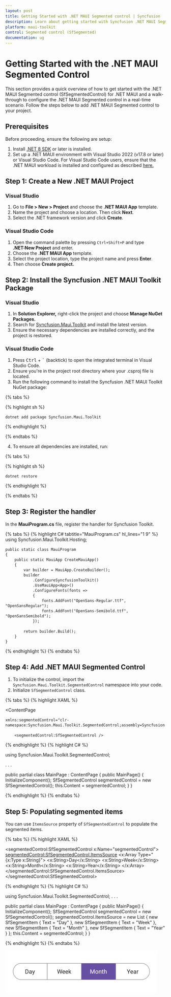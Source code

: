 ```yaml
---
layout: post
title: Getting Started with .NET MAUI Segmented control | Syncfusion
description: Learn about getting started with Syncfusion .NET MAUI Segmented control (SfSegmentedControl) in mobile and desktop applications from a single shared codebase.
platform: maui-toolkit
control: Segmented control (SfSegmented)
documentation: ug
---
```


# Getting Started with the .NET MAUI Segmented Control

This section provides a quick overview of how to get started with the .NET MAUI Segmented control (SfSegmentedControl) for .NET MAUI and a walk-through to configure the .NET MAUI Segmented control in a real-time scenario. Follow the steps below to add .NET MAUI Segmented control to your project.

## Prerequisites

Before proceeding, ensure the following are setup:
1. Install [.NET 8 SDK](https://dotnet.microsoft.com/en-us/download/dotnet/8.0) or later is installed.
2. Set up a .NET MAUI environment with Visual Studio 2022 (v17.8 or later) or Visual Studio Code. For Visual Studio Code users, ensure that the .NET MAUI workload is installed and configured as described [here.](https://learn.microsoft.com/en-us/dotnet/maui/get-started/installation?view=net-maui-8.0&tabs=visual-studio-code)

## Step 1: Create a New .NET MAUI Project

### Visual Studio

1. Go to **File > New > Project** and choose the **.NET MAUI App** template.
2. Name the project and choose a location. Then click **Next**.
3. Select the .NET framework version and click **Create**.

### Visual Studio Code

1. Open the command palette by pressing `Ctrl+Shift+P` and type **.NET:New Project** and enter.
2. Choose the **.NET MAUI App** template.
3. Select the project location, type the project name and press **Enter**.
4. Then choose **Create project.**

## Step 2: Install the Syncfusion .NET MAUI Toolkit Package

### Visual Studio

1. In **Solution Explorer,** right-click the project and choose **Manage NuGet Packages.**
2. Search for [Syncfusion.Maui.Toolkit](https://www.nuget.org/packages/Syncfusion.Maui.Toolkit/) and install the latest version.
3. Ensure the necessary dependencies are installed correctly, and the project is restored.

### Visual Studio Code

1. Press <kbd>Ctrl</kbd> + <kbd>`</kbd> (backtick) to open the integrated terminal in Visual Studio Code.
2. Ensure you're in the project root directory where your .csproj file is located.
3. Run the following command to install the Syncfusion .NET MAUI Toolkit NuGet package:
  
{% tabs %}

{% highlight sh  %}

    dotnet add package Syncfusion.Maui.Toolkit

{% endhighlight %}

{% endtabs %}

4. To ensure all dependencies are installed, run:

{% tabs %}

{% highlight sh  %}

    dotnet restore
    
{% endhighlight %}

{% endtabs %}

## Step 3: Register the handler

In the **MauiProgram.cs** file, register the handler for Syncfusion Toolkit.

{% tabs %}
{% highlight C# tabtitle="MauiProgram.cs" hl_lines="1 9"  %}
    using Syncfusion.Maui.Toolkit.Hosting;

    public static class MauiProgram
    {
	    public static MauiApp CreateMauiApp()
	    {
	        var builder = MauiApp.CreateBuilder();
		    builder
			    .ConfigureSyncfusionToolkit()
			    .UseMauiApp<App>()
			    .ConfigureFonts(fonts =>
			    {
				    fonts.AddFont("OpenSans-Regular.ttf", "OpenSansRegular");
				    fonts.AddFont("OpenSans-Semibold.ttf", "OpenSansSemibold");
			    });

		    return builder.Build();
	    }
    }

{% endhighlight %}
{% endtabs %}

## Step 4: Add .NET MAUI Segmented Control

1. To initialize the control, import the `Syncfusion.Maui.Toolkit.SegmentedControl` namespace into your code.
2. Initialize `SfSegmentedControl` class.

{% tabs %}
{% highlight XAML %}

<ContentPage   
            
    xmlns:segmentedControl="clr-namespace:Syncfusion.Maui.Toolkit.SegmentedControl;assembly=Syncfusion.Maui.Toolkit"

        <segmentedControl:SfSegmentedControl />

</ContentPage>

{% endhighlight %}
{% highlight C# %}

using Syncfusion.Maui.Toolkit.SegmentedControl;

. . .

public partial class MainPage : ContentPage
{
    public MainPage()
    {
        InitializeComponent();
        SfSegmentedControl segmentedControl = new SfSegmentedControl();
        this.Content = segmentedControl;
    }
}

{% endhighlight %}
{% endtabs %}

## Step 5: Populating segmented items

You can use `ItemsSource` property of `SfSegmentedControl` to populate the segmented items.

{% tabs %}
{% highlight XAML %}

<ContentPage   
    xmlns:segmentedControl="clr-namespace:Syncfusion.Maui.Toolkit.SegmentedControl;assembly=Syncfusion.Maui.Toolkit">
    <segmentedControl:SfSegmentedControl x:Name="segmentedControl">
        <segmentedControl:SfSegmentedControl.ItemsSource>
            <x:Array Type="{x:Type x:String}">
                <x:String>Day</x:String>
                <x:String>Week</x:String>
                <x:String>Month</x:String>
                <x:String>Year</x:String>
            </x:Array>
        </segmentedControl:SfSegmentedControl.ItemsSource>
    </segmentedControl:SfSegmentedControl>
</ContentPage>

{% endhighlight %}
{% highlight C# %}

using Syncfusion.Maui.Toolkit.SegmentedControl;
. . .

public partial class MainPage : ContentPage
{
    public MainPage()
    {
        InitializeComponent();
          SfSegmentedControl segmentedControl = new SfSegmentedControl();
          segmentedControl.ItemsSource = new List<SfSegmentItem>
          {
            new SfSegmentItem { Text = "Day" },
            new SfSegmentItem { Text = "Week" },
            new SfSegmentItem { Text = "Month" },
            new SfSegmentItem { Text = "Year" }
         };
        this.Content = segmentedControl;
    }
}

{% endhighlight %}
{% endtabs %}

![Getting started in .NET MAUI Segmented control.](images/getting-started/getting-started.png)
